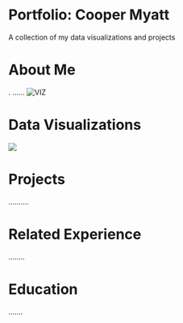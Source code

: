# Portfolio: Cooper Myatt
A collection of my data visualizations and projects

# About Me
.
......
![VIZ](/Project/Basic%20Data%20Viz)
# Data Visualizations
<html>
 <head>
 </head>
  <body>
  <div class='tableauPlaceholder' id='viz1592084573076' style='position: relative'><noscript><a href='#'><img alt=' ' src='https:&#47;&#47;public.tableau.com&#47;static&#47;images&#47;WW&#47;WWWeek182020&#47;Week18_1&#47;1_rss.png' style='border: none' /></a></noscript><object class='tableauViz'  style='display:none;'><param name='host_url' value='https%3A%2F%2Fpublic.tableau.com%2F' /> <param name='embed_code_version' value='3' /> <param name='site_root' value='' /><param name='name' value='WWWeek182020&#47;Week18_1' /><param name='tabs' value='no' /><param name='toolbar' value='yes' /><param name='static_image' value='https:&#47;&#47;public.tableau.com&#47;static&#47;images&#47;WW&#47;WWWeek182020&#47;Week18_1&#47;1.png' /> <param name='animate_transition' value='yes' /><param name='display_static_image' value='yes' /><param name='display_spinner' value='yes' /><param name='display_overlay' value='yes' /><param name='display_count' value='yes' /></object></div>                <script type='text/javascript'>                    var divElement = document.getElementById('viz1592084573076');                    var vizElement = divElement.getElementsByTagName('object')[0];                    if ( divElement.offsetWidth > 800 ) { vizElement.style.width='800px';vizElement.style.height='827px';} else if ( divElement.offsetWidth > 500 ) { vizElement.style.width='800px';vizElement.style.height='827px';} else { vizElement.style.width='100%';vizElement.style.height='727px';}                     var scriptElement = document.createElement('script');                    scriptElement.src = 'https://public.tableau.com/javascripts/api/viz_v1.js';                    vizElement.parentNode.insertBefore(scriptElement, vizElement);                </script>
  </body>
  </html>

# Projects
..........
 
# Related Experience
........

# Education
.......
